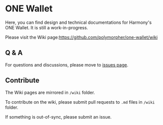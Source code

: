 # ONE Wallet

Here, you can find design and technical documentations for Harmony's ONE Wallet. It is still a work-in-progress.

Please visit the Wiki page:https://github.com/polymorpher/one-wallet/wiki

## Q & A

For questions and discussions, please move to [issues page](https://github.com/polymorpher/one-wallet/issues).

## Contribute

The Wiki pages are mirrored in `/wiki` folder.

To contribute on the wiki, please submit pull requests to `.md` files in `/wiki` folder.

If something is out-of-sync, please submit an issue.

